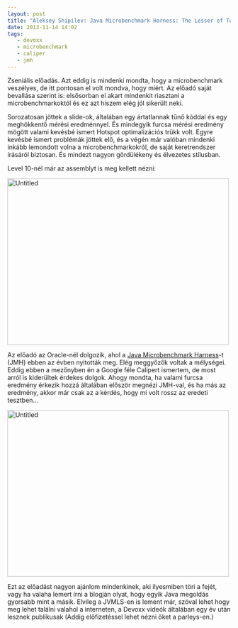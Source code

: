 ```yaml
---
layout: post
title: "Aleksey Shipilev: Java Microbenchmark Harness: The Lesser of Two Evils"
date: 2013-11-14 14:02
tags: 
   - devoxx
   - microbenchmark
   - caliper
   - jmh
---
```

Zseniális előadás. Azt eddig is mindenki mondta, hogy a microbenchmark veszélyes, de itt pontosan el volt mondva, hogy miért. Az előadó saját bevallása szerint is: elsősorban el akart mindenkit riasztani a microbenchmarkoktól és ez azt hiszem elég jól sikerült neki.

Sorozatosan jöttek a slide-ok, általában egy ártatlannak tűnő kóddal és egy meghökkentő mérési eredménnyel. És mindegyik furcsa mérési eredmény mögött valami kevésbé ismert Hotspot optimalizációs trükk volt. Egyre kevésbé ismert problémák jöttek elő, és a végén már valóban mindenki inkább lemondott volna a microbenchmarkokról, de saját keretrendszer írásáról biztosan. És mindezt nagyon gördülékeny és élvezetes stílusban.

Level 10-nél már az assemblyt is meg kellett nézni:

<a href="http://www.flickr.com/photos/108542198@N03/10855619236/" title="Untitled by dpcconsultingltd, on Flickr"><img src="http://farm4.staticflickr.com/3798/10855619236_b0a7f15997.jpg" width="500" height="375" alt="Untitled"></a>

Az előadó az Oracle-nél dolgozik, ahol a [Java Microbenchmark Harness](http://openjdk.java.net/projects/code-tools/jmh/)-t (JMH) ebben az évben nyitották meg. Elég meggyőzők voltak a mélységei. Eddig ebben a mezőnyben én a Google féle Calipert ismertem, de most arról is kiderültek érdekes dolgok. Ahogy mondta, ha valami furcsa eredmény érkezik hozzá általában először megnézi JMH-val, és ha más az eredmény, akkor már csak az a kérdés, hogy mi volt rossz az eredeti tesztben...

<a href="http://www.flickr.com/photos/108542198@N03/10855721254/" title="Untitled by dpcconsultingltd, on Flickr"><img src="http://farm3.staticflickr.com/2836/10855721254_eb940a68fd.jpg" width="500" height="375" alt="Untitled"></a>

Ezt az előadást nagyon ajánlom mindenkinek, aki ilyesmiben töri a fejét, vagy ha valaha lemert írni a blogján olyat, hogy egyik Java megoldás gyorsabb mint a másik. Elvileg a JVMLS-en is lement már, szóval lehet hogy meg lehet találni valahol a interneten, a Devoxx videók általában egy év után lesznek publikusak (Addig előfizetéssel lehet nézni őket a parleys-en.)

